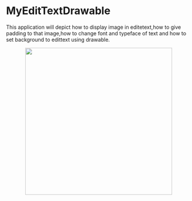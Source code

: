 # MyEditTextDrawable
This application will depict how to display image in editetext,how to give padding to that image,how to change font and typeface of text
and how to set background to edittext using drawable.
<div align="center">
    <img src="https://user-images.githubusercontent.com/35371687/47205667-33aeef80-d3a4-11e8-985e-7e0aa80b85e2.png" width="400px"></img> 
</div>

